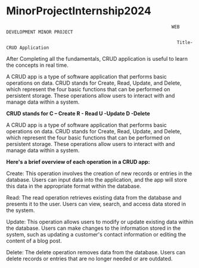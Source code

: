 # MinorProjectInternship2024

                                                                  WEB DEVELOPMENT MINOR PROJECT

                                                                    Title- CRUD Application

After Completing all the fundamentals, CRUD application is useful to learn the concepts in real time. 

A CRUD app is a type of software application that performs basic operations on data. CRUD stands for Create, Read, Update, and Delete, which represent the four basic functions that can be performed on persistent storage. These operations allow users to interact with and manage data within a system.

**CRUD stands for
C – Create
R - Read
U -Update
D -Delete**

A CRUD app is a type of software application that performs basic operations on data. CRUD stands for Create, Read, Update, and Delete, which represent the four basic functions that can be performed on persistent storage. These operations allow users to interact with and manage data within a system.

**Here's a brief overview of each operation in a CRUD app:**

Create: This operation involves the creation of new records or entries in the database. Users can input data into the application, and the app will store this data in the appropriate format within the database.

Read: The read operation retrieves existing data from the database and presents it to the user. Users can view, search, and access data stored in the system.

Update: This operation allows users to modify or update existing data within the database. Users can make changes to the information stored in the system, such as updating a customer's contact information or editing the content of a blog post.

Delete: The delete operation removes data from the database. Users can delete records or entries that are no longer needed or are outdated.
